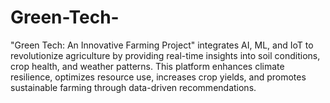 # Green-Tech-
"Green Tech: An Innovative Farming Project" integrates AI, ML, and IoT to revolutionize agriculture by providing real-time insights into soil conditions, crop health, and weather patterns. This platform enhances climate resilience, optimizes resource use, increases crop yields, and promotes sustainable farming through data-driven recommendations.
